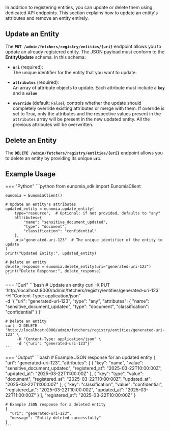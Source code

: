 In addition to registering entities, you can update or delete them using dedicated API endpoints. This section explains how to update an entity's attributes and remove an entity entirely.

## Update an Entity

The **`PUT /admin/fetchers/registry/entities/{uri}`** endpoint allows you to update an already registered entity. The JSON payload must conform to the **EntityUpdate** schema. In this schema:

- **`uri`** (required):  
  The unique identifier for the entity that you want to update.
- **`attributes`** (required):  
  An array of attribute objects to update. Each attribute must include a **`key`** and a **`value`**

- **`override`** (default: `False`), controls whether the update should completely override existing attributes or merge with them. If override is set to `True`, only the attributes and the respective values present in the `attributes` array will be present in the new updated entity. All the previous attributes will be overwritten.

## Delete an Entity

The **`DELETE /admin/fetchers/registry/entities/{uri}`** endpoint allows you to delete an entity by providing its unique **`uri`**.

## Example Usage

=== "Python"
    ```python
    from eunomia_sdk import EunomiaClient

    eunomia = EunomiaClient()

    # Update an entity's attributes
    updated_entity = eunomia.update_entity(
        type="resource",  # Optional: if not provided, defaults to "any"
        attributes={
            "name": "sensitive_document_updated",
            "type": "document",
            "classification": "confidential"
        },
        uri="generated-uri-123"  # The unique identifier of the entity to update
    )
    print("Updated Entity:", updated_entity)

    # Delete an entity
    delete_response = eunomia.delete_entity(uri="generated-uri-123")
    print("Delete Response:", delete_response)
    ```

=== "Curl"
    ```bash
    # Update an entity
    curl -X PUT 'http://localhost:8000/admin/fetchers/registry/entities/generated-uri-123' \
         -H "Content-Type: application/json" \
         -d '{
               "uri": "generated-uri-123",
               "type": "any",
               "attributes": {
                 "name": "sensitive_document_updated",
                 "type": "document",
                 "classification": "confidential"
               }
             }'

    # Delete an entity
    curl -X DELETE 'http://localhost:8000/admin/fetchers/registry/entities/generated-uri-123' \
         -H "Content-Type: application/json" \
         -d '{"uri": "generated-uri-123"}'
    ```

=== "Output"
    ```bash
    # Example JSON response for an updated entity
    {
      "uri": "generated-uri-123",
      "attributes": [
          {
            "key": "name",
            "value": "sensitive_document_updated",
            "registered_at": "2025-03-22T10:00:00Z",
            "updated_at": "2025-03-22T11:00:00Z"
          },
          {
            "key": "type",
            "value": "document",
            "registered_at": "2025-03-22T10:00:00Z",
            "updated_at": "2025-03-22T11:00:00Z"
          },
          {
            "key": "classification",
            "value": "confidential",
            "registered_at": "2025-03-22T10:00:00Z",
            "updated_at": "2025-03-22T11:00:00Z"
          }
      ],
      "registered_at": "2025-03-22T10:00:00Z"
    }

    # Example JSON response for a deleted entity
    {
      "uri": "generated-uri-123",
      "message": "Entity deleted successfully"
    }
    ```
